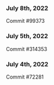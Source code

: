 ### July 8th, 2022

Commit #99373

### July 5th, 2022

Commit #314353


### July 4th, 2022

Commit #72281
